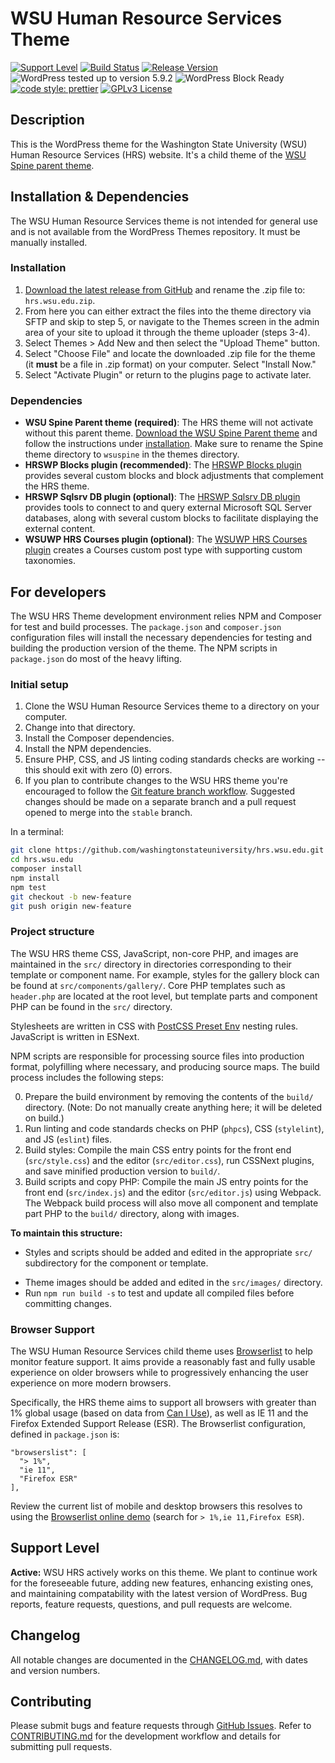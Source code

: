 # WSU Human Resource Services Theme

[![Support Level](https://img.shields.io/badge/support-active-green.svg)](#support-level) [![Build Status](https://github.com/washingtonstateuniversity/hrs.wsu.edu/actions/workflows/coding-standards.yml/badge.svg)](https://github.com/washingtonstateuniversity/hrs.wsu.edu/actions) [![Release Version](https://img.shields.io/github/v/release/washingtonstateuniversity/hrs.wsu.edu)](https://github.com/washingtonstateuniversity/hrs.wsu.edu/releases/latest) ![WordPress tested up to version 5.9.2](https://img.shields.io/badge/WordPress-v5.9.2%20tested-success.svg) ![WordPress Block Ready](https://img.shields.io/badge/block-ready-blueviolet) [![code style: prettier](https://img.shields.io/badge/code_style-prettier-ff69b4.svg)](https://github.com/prettier/prettier) [![GPLv3 License](https://img.shields.io/github/license/washingtonstateuniversity/hrs.wsu.edu)](https://github.com/washingtonstateuniversity/hrs.wsu.edu/blob/develop/LICENSE.md)

## Description

This is the WordPress theme for the Washington State University (WSU) Human Resource Services (HRS) website. It's a child theme of the [WSU Spine parent theme](https://github.com/washingtonstateuniversity/WSUWP-spine-parent-theme).

## Installation & Dependencies

The WSU Human Resource Services theme is not intended for general use and is not available from the WordPress Themes repository. It must be manually installed.

### Installation

1. [Download the latest release from GitHub](https://github.com/washingtonstateuniversity/hrs.wsu.edu/releases/latest) and rename the .zip file to: `hrs.wsu.edu.zip`.
2. From here you can either extract the files into the theme directory via SFTP and skip to step 5, or navigate to the Themes screen in the admin area of your site to upload it through the theme uploader (steps 3-4).
3. Select Themes > Add New and then select the "Upload Theme" button.
4. Select "Choose File" and locate the downloaded .zip file for the theme (it **must** be a file in .zip format) on your computer. Select "Install Now."
5. Select "Activate Plugin" or return to the plugins page to activate later.

### Dependencies

- **WSU Spine Parent theme (required)**: The HRS theme will not activate without this parent theme. [Download the WSU Spine Parent theme](https://github.com/washingtonstateuniversity/WSUWP-spine-parent-theme/archive/master.zip) and follow the instructions under [installation](#installation). Make sure to rename the Spine theme directory to `wsuspine` in the themes directory.
- **HRSWP Blocks plugin (recommended)**: The [HRSWP Blocks plugin](https://github.com/washingtonstateuniversity/hrswp-plugin-blocks) provides several custom blocks and block adjustments that complement the HRS theme.
- **HRSWP Sqlsrv DB plugin (optional)**: The [HRSWP Sqlsrv DB plugin](https://github.com/washingtonstateuniversity/hrswp-plugin-sqlsrv-db) provides tools to connect to and query external Microsoft SQL Server databases, along with several custom blocks to facilitate displaying the external content.
- **WSUWP HRS Courses plugin (optional)**: The [WSUWP HRS Courses plugin](https://github.com/washingtonstateuniversity/wsuwp-plugin-hrs-courses) creates a Courses custom post type with supporting custom taxonomies.

## For developers

The WSU HRS Theme development environment relies NPM and Composer for test and build processes. The `package.json` and `composer.json` configuration files will install the necessary dependencies for testing and building the production version of the theme. The NPM scripts in `package.json` do most of the heavy lifting.

### Initial setup

1. Clone the WSU Human Resource Services theme to a directory on your computer.
2. Change into that directory.
3. Install the Composer dependencies.
4. Install the NPM dependencies.
5. Ensure PHP, CSS, and JS linting coding standards checks are working -- this should exit with zero (0) errors.
6. If you plan to contribute changes to the WSU HRS theme you're encouraged to follow the [Git feature branch workflow](https://www.atlassian.com/git/tutorials/comparing-workflows/feature-branch-workflow). Suggested changes should be made on a separate branch and a pull request opened to merge into the `stable` branch.

In a terminal:

~~~bash
git clone https://github.com/washingtonstateuniversity/hrs.wsu.edu.git
cd hrs.wsu.edu
composer install
npm install
npm test
git checkout -b new-feature
git push origin new-feature
~~~

### Project structure

The WSU HRS theme CSS, JavaScript, non-core PHP, and images are maintained in the `src/` directory in directories corresponding to their template or component name. For example, styles for the gallery block can be found at `src/components/gallery/`. Core PHP templates such as `header.php` are located at the root level, but template parts and component PHP can be found in the `src/` directory.

Stylesheets are written in CSS with [PostCSS Preset Env](https://github.com/csstools/postcss-preset-env) nesting rules. JavaScript is written in ESNext. 

NPM scripts are responsible for processing source files into production format, polyfilling where necessary, and producing source maps. The build process includes the following steps:

0. Prepare the build environment by removing the contents of the `build/` directory. (Note: Do not manually create anything here; it will be deleted on build.)
1. Run linting and code standards checks on PHP (`phpcs`), CSS (`stylelint`), and JS (`eslint`) files.
2. Build styles: Compile the main CSS entry points for the front end (`src/style.css`) and the editor (`src/editor.css`), run CSSNext plugins, and save minified production version to `build/`.
3. Build scripts and copy PHP: Compile the main JS entry points for the front end (`src/index.js`) and the editor (`src/editor.js`) using Webpack. The Webpack build process will also move all component and template part PHP to the `build/` directory, along with images.

**To maintain this structure:**

- Styles and scripts should be added and edited in the appropriate `src/` subdirectory for the component or template.
* Theme images should be added and edited in the `src/images/` directory.
* Run `npm run build -s` to test and update all compiled files before committing changes.

### Browser Support

The WSU Human Resource Services child theme uses [Browserlist](https://github.com/browserslist/browserslist) to help monitor feature support. It aims provide a reasonably fast and fully usable experience on older browsers while to progressively enhancing the user experience on more modern browsers.

Specifically, the HRS theme aims to support all browsers with greater than 1% global usage (based on data from [Can I Use](http://caniuse.com/)), as well as IE 11 and the Firefox Extended Support Release (ESR). The Browserlist configuration, defined in `package.json` is:

~~~
"browserslist": [
  "> 1%",
  "ie 11",
  "Firefox ESR"
],
~~~

Review the current list of mobile and desktop browsers this resolves to using the [Browserlist online demo](http://browserl.ist/) (search for `> 1%,ie 11,Firefox ESR`).

## Support Level

**Active:** WSU HRS actively works on this theme. We plant to continue work for the foreseeable future, adding new features, enhancing existing ones, and maintaining compatability with the latest version of WordPress. Bug reports, feature requests, questions, and pull requests are welcome.

## Changelog

All notable changes are documented in the [CHANGELOG.md](https://github.com/washingtonstateuniversity/hrs.wsu.edu/blob/develop/CHANGELOG.md), with dates and version numbers.

## Contributing

Please submit bugs and feature requests through [GitHub Issues](https://github.com/washingtonstateuniversity/hrs.wsu.edu/issues). Refer to [CONTRIBUTING.md](https://github.com/washingtonstateuniversity/hrs.wsu.edu/blob/develop/CONTRIBUTING.md) for the development workflow and details for submitting pull requests.
